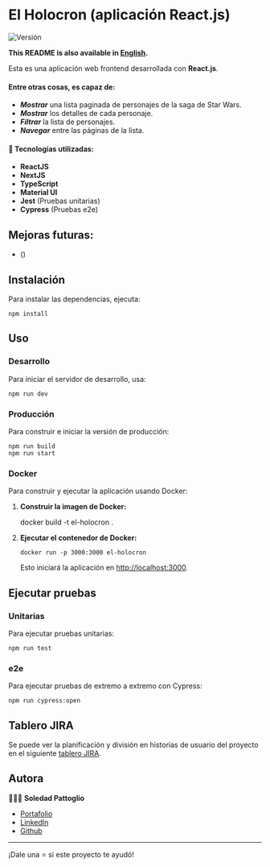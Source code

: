 # El Holocron (aplicación React.js)

![Versión](https://img.shields.io/badge/version-0.1.0-blue.svg?cacheSeconds=2592000)

**This README is also available in [English](./README.md).**

Esta es una aplicación web frontend desarrollada con **React.js**.

#### Entre otras cosas, es capaz de:

- **_Mostrar_** una lista paginada de personajes de la saga de Star Wars.
- **_Mostrar_** los detalles de cada personaje.
- **_Filtrar_** la lista de personajes.
- **_Navegar_** entre las páginas de la lista.

#### 🧩 Tecnologías utilizadas:

- **ReactJS**
- **NextJS**
- **TypeScript**
- **Material UI**
- **Jest** (Pruebas unitarias)
- **Cypress** (Pruebas e2e)

## Mejoras futuras:

- ()

## Instalación

Para instalar las dependencias, ejecuta:

    npm install

## Uso

### Desarrollo

Para iniciar el servidor de desarrollo, usa:

    npm run dev

### Producción

Para construir e iniciar la versión de producción:

    npm run build
    npm run start

### Docker

Para construir y ejecutar la aplicación usando Docker:

1.  **Construir la imagen de Docker:**

    docker build -t el-holocron .

2.  **Ejecutar el contenedor de Docker:**

        docker run -p 3000:3000 el-holocron

    Esto iniciará la aplicación en [http://localhost:3000](http://localhost:3000).

## Ejecutar pruebas

### Unitarias

Para ejecutar pruebas unitarias:

    npm run test

### e2e

Para ejecutar pruebas de extremo a extremo con Cypress:

    npm run cypress:open

## Tablero JIRA

Se puede ver la planificación y división en historias de usuario del proyecto en el siguiente [tablero JIRA](https://soledadpattoglio.atlassian.net/jira/software/projects/TH/boards/3).

## Autora

👩🏻‍💻 **Soledad Pattoglio**

- [Portafolio](https://www.soledadpattoglio.tech/)
- [LinkedIn](https://www.linkedin.com/in/mspattoglio/)
- [Github](https://github.com/Sol-Zeta)

---

¡Dale una ⭐️ si este proyecto te ayudó!
